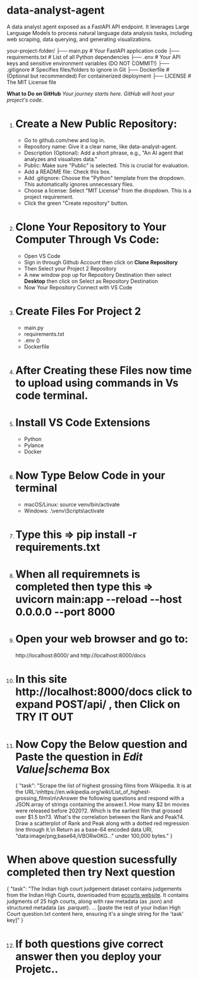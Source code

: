# data-analyst-agent
A data analyst agent exposed as a FastAPI API endpoint. It leverages Large Language Models to process natural language data analysis tasks, including web scraping, data querying, and generating visualizations.

your-project-folder/
 ├── main.py             # Your FastAPI application code
 ├── requirements.txt    # List of all Python dependencies
 ├── .env                # Your API keys and sensitive environment variables (DO NOT COMMIT!)
 ├── .gitignore          # Specifies files/folders to ignore in Git
 ├── Dockerfile          # (Optional but recommended) For containerized deployment
 ├── LICENSE             # The MIT License file

**What to Do on GitHub**
*Your journey starts here. GitHub will host your project's code.*
1. # Create a New Public Repository:
   + Go to github.com/new and log in.
   + Repository name: Give it a clear name, like data-analyst-agent.
   + Description (Optional): Add a short phrase, e.g., "An AI agent that analyzes and visualizes data."
   + Public: Make sure "Public" is selected. This is crucial for evaluation.
   + Add a README file: Check this box.
   + Add .gitignore: Choose the "Python" template from the dropdown. This automatically ignores unnecessary files.
   + Choose a license: Select "MIT License" from the dropdown. This is a project requirement.
   + Click the green "Create repository" button.

2. # Clone Your Repository to Your Computer Through Vs Code:
   + Open VS Code
   + Sign in through Github Account then click on **Clone Repository**
   + Then Select your Project 2 Repository
   + A new window pop up for Repository Destination then select **Desktop** then click on Select as Repository Destination
   + Now Your Repository Connect with VS Code
  
3. # Create Files For Project 2
   + main.py
   + requirements.txt
   + .env ()
   + Dockerfile

4. # After Creating these Files now time to upload using commands in Vs code terminal.

5. # Install VS Code Extensions
   + Python
   + Pylance
   + Docker
  
6. # Now Type Below Code in your terminal
   + macOS/Linux: source venv/bin/activate
   + Windows: .\venv\Scripts\activate

7. # Type this => pip install -r requirements.txt

8. # When all requiremnets is completed then type this => uvicorn main:app --reload --host 0.0.0.0 --port 8000

9. # Open your web browser and go to:
      http://localhost:8000/ and http://localhost:8000/docs

10. # In this site http://localhost:8000/docs click to expand POST/api/ , then Click on TRY IT OUT

11. # Now Copy the Below question and Paste the question in *Edit Value|schema* Box
    {
  "task": "Scrape the list of highest grossing films from Wikipedia. It is at the URL:\nhttps://en.wikipedia.org/wiki/List_of_highest-grossing_films\n\nAnswer the following questions and respond with a JSON array of strings containing the answer.1. How many $2 bn movies were released before 2020?2. Which is the earliest film that grossed over $1.5 bn?3. What's the correlation between the Rank and Peak?4. Draw a scatterplot of Rank and Peak along with a dotted red regression line through it.\n   Return as a base-64 encoded data URI, \"data:image/png;base64,iVBORw0KG...\" under 100,000 bytes."
}

# When above question sucessfully completed then try Next question
   {
  "task": "The Indian high court judgement dataset contains judgements from the Indian High Courts, downloaded from [ecourts website](https://judgments.ecourts.gov.in/). It contains judgments of 25 high courts, along with raw metadata (as .json) and structured metadata (as .parquet). ... [paste the rest of your Indian High Court question.txt content here, ensuring it's a single string for the 'task' key]"
}


12. # If both questions give correct answer then you deploy your Projetc..
    
   
